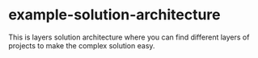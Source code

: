 # example-solution-architecture
This is layers solution architecture where you can find different layers of projects to make the complex solution easy. 
